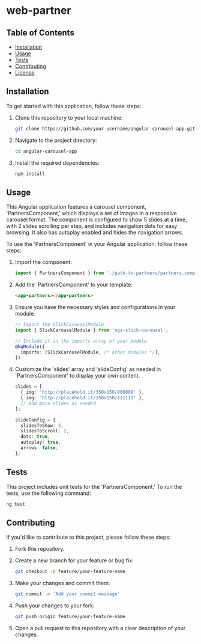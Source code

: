 # web-partner

## Table of Contents

- [Installation](#installation)
- [Usage](#usage)
- [Tests](#tests)
- [Contributing](#contributing)
- [License](#license)

## Installation

To get started with this application, follow these steps:

1. Clone this repository to your local machine:

   ```bash
   git clone https://github.com/your-username/angular-carousel-app.git
   ```

2. Navigate to the project directory:

   ```bash
   cd angular-carousel-app
   ```

3. Install the required dependencies:

   ```bash
   npm install
   ```

## Usage

This Angular application features a carousel component, 'PartnersComponent,' which displays a set of images in a responsive carousel format. The component is configured to show 5 slides at a time, with 2 slides scrolling per step, and includes navigation dots for easy browsing. It also has autoplay enabled and hides the navigation arrows.

To use the 'PartnersComponent' in your Angular application, follow these steps:

1. Import the component:

   ```typescript
   import { PartnersComponent } from './path-to-partners/partners.component';
   ```

2. Add the 'PartnersComponent' to your template:

   ```html
   <app-partners></app-partners>
   ```

3. Ensure you have the necessary styles and configurations in your module.

   ```typescript
   // Import the SlickCarouselModule
   import { SlickCarouselModule } from 'ngx-slick-carousel';

   // Include it in the imports array of your module
   @NgModule({
     imports: [SlickCarouselModule, /* other modules */],
   })
   ```

4. Customize the 'slides' array and 'slideConfig' as needed in 'PartnersComponent' to display your own content.

   ```typescript
   slides = [
     { img: 'http://placehold.it/350x150/000000' },
     { img: 'http://placehold.it/350x150/111111' },
     // Add more slides as needed
   ];

   slideConfig = {
     slidesToShow: 5,
     slidesToScroll: 2,
     dots: true,
     autoplay: true,
     arrows: false,
   };
   ```

## Tests

This project includes unit tests for the 'PartnersComponent.' To run the tests, use the following command:

```bash
ng test
```

## Contributing

If you'd like to contribute to this project, please follow these steps:

1. Fork this repository.

2. Create a new branch for your feature or bug fix:

   ```bash
   git checkout -b feature/your-feature-name
   ```

3. Make your changes and commit them:

   ```bash
   git commit -m 'Add your commit message'
   ```

4. Push your changes to your fork:

   ```bash
   git push origin feature/your-feature-name
   ```

5. Open a pull request to this repository with a clear description of your changes.
